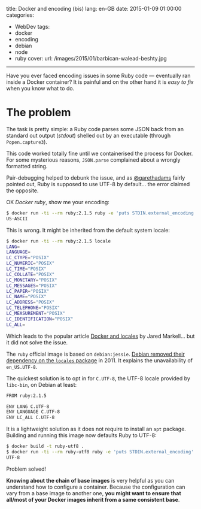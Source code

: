 title: Docker and encoding (bis)
lang: en-GB
date: 2015-01-09 01:00:00
categories:
- WebDev
tags:
- docker
- encoding
- debian
- node
- ruby
cover:
  url: /images/2015/01/barbican-walead-beshty.jpg
---

Have you ever faced encoding issues in some Ruby code — eventually ran inside a Docker container? It is painful and on the other hand it is *easy to fix* when you know what to do.

<!--more-->

# The problem

The task is pretty simple: a Ruby code parses some JSON back from an standard out output (*stdout*) shelled out by an executable (through `Popen.capture3`).

This code worked totally fine until we containerised the process for Docker. For some mysterious reasons, `JSON.parse` complained about a wrongly formatted string.

Pair-debugging helped to debunk the issue, and as [@garethadams](https://twitter.com/garethadams) fairly pointed out, Ruby is supposed to use UTF-8 by default… the error claimed the opposite.

OK *Docker ruby*, show me your encoding:

```bash
$ docker run -ti --rm ruby:2.1.5 ruby -e 'puts STDIN.external_encoding'
US-ASCII
```

This is wrong. It might be inherited from the default system locale:

```bash
$ docker run -ti --rm ruby:2.1.5 locale
LANG=
LANGUAGE=
LC_CTYPE="POSIX"
LC_NUMERIC="POSIX"
LC_TIME="POSIX"
LC_COLLATE="POSIX"
LC_MONETARY="POSIX"
LC_MESSAGES="POSIX"
LC_PAPER="POSIX"
LC_NAME="POSIX"
LC_ADDRESS="POSIX"
LC_TELEPHONE="POSIX"
LC_MEASUREMENT="POSIX"
LC_IDENTIFICATION="POSIX"
LC_ALL=
```

Which leads to the popular article [Docker and locales](http://jaredmarkell.com/docker-and-locales/) by Jared Markell… but it did not solve the issue.

The `ruby` official image is based on `debian:jessie`. [Debian removed their dependency on the `locales` package](https://bugs.debian.org/cgi-bin/bugreport.cgi?bug=636086#3) in 2011. It explains  the unavailability of `en_US.UTF-8`.

The quickest solution is to opt in for `C.UTF-8`, the UTF-8 locale provided by `libc-bin`, on Debian at least:

```bash ./Dockerfile
FROM ruby:2.1.5

ENV LANG C.UTF-8
ENV LANGUAGE C.UTF-8
ENV LC_ALL C.UTF-8
```

It is a lightweight solution as it does not require to install an `apt` package.
Building and running this image now defaults Ruby to UTF-8:

```bash
$ docker build -t ruby-utf8 .
$ docker run -ti --rm ruby-utf8 ruby -e 'puts STDIN.external_encoding'
UTF-8
```

Problem solved!

**Knowing about the chain of base images** is very helpful as you can understand how to configure a container. Because the configuration can vary from a base image to another one, **you might want to ensure that all/most of your Docker images inherit from a same consistent base**.




